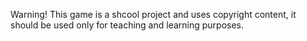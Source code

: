 Warning! This game is a shcool project and uses copyright content, it should be used only for teaching and learning purposes. 

